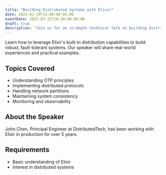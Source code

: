 ```yaml
---
title: "Building Distributed Systems with Elixir"
date: 2025-01-29T13:00:00-05:00
eventDate: 2025-03-22T18:30:00-05:00
draft: true
description: "Join us for an in-depth technical talk on building distributed systems using Elixir and OTP principles."
---
```


Learn how to leverage Elixir's built-in distribution capabilities to build robust, fault-tolerant systems. Our speaker will share real-world experiences and practical examples.

## Topics Covered

- Understanding OTP principles
- Implementing distributed protocols
- Handling network partitions
- Maintaining system consistency
- Monitoring and observability

## About the Speaker

John Chen, Principal Engineer at DistributedTech, has been working with Elixir in production for over 5 years.

## Requirements

- Basic understanding of Elixir
- Interest in distributed systems